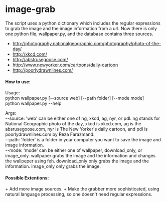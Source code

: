 # image-grab
The script uses a python dictionary which includes the regular expressions to grab the image and the image information from a url. Now there is only one python file, wallpaper.py, and the database contains three sources.
+ http://photography.nationalgeographic.com/photography/photo-of-the-day/
+ http://xkcd.com/
+ http://abstrusegoose.com/
+ http://www.newyorker.com/cartoons/daily-cartoon
+ http://poorlydrawnlines.com/

<h4>How to use:</h4>
Usage:<br>
python wallpaper.py [--source web] [--path folder] [--mode mode]<br>
python wallpaper.py --help<br>

Args:<br>
  --source: 'web' can be either one of ng, xkcd, ag, nyr, or pdl. ng stands for National Geographic photo of the day, xkcd is xkcd.com, ag is the absrusegoose.com, nyr is The New Yorker's daily cartoon, and pdl is poorlydrawnlines.com by Reza Farazmand.<br>
  --path: 'folder' is a folder in your computer you want to save the image and image information.<br>
  --mode: 'mode' can be either one of wallpaper, download_only, or image_only. wallpaper grabs the image and the information and changes the wallpeper using feh. download_only only grabs the image and the information. image_only only grabs the image.<br>

<h4>Possible Extentions:</h4>
+ Add more image sources.
+ Make the grabber more sophisticated, using natural language processing, so one doesn't need regular expressions.
